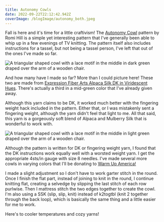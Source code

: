 ```yaml
---
title: Autonomy Cowls
date: 2022-09-22T22:12:42.942Z
coverImage: /blogImage/autonomy_both.jpeg
---
```

Fall is here and it's time for a little craftivism! The [Autonomy Cowl](https://designsbyromi.com/product/autonomy/) pattern by Romi Hill is a simple yet interesting pattern that I've generally been able to whip up in a few evenings of TV knitting. The pattern itself also includes instructions for a tassel, but not being a tassel person, I've left that out of the ones I've made so far.

![A triangular shaped cowl with a lace motif in the middle in dark green draped over the arm of a wooden chair.](https://www.thirtyacrefibers.com/blogImage/autonomy_dark.jpeg "Dark Green Autonomy Cowl")

And how many have I made so far? More than I could picture here! These two are made from [Expression Fiber Arts Alpaca Silk DK in Viridescent Hues](https://www.expressionfiberarts.com/categories/dk/alpaca-silk-dk.html). There's actually a third in a mid-green color that I've already given away.

Although this yarn claims to be DK, it worked much better with the fingering weight hack included in the pattern. Either that, or I was mistakenly sent a fingering weight, although the yarn didn't feel that light to me. All that said, this yarn is a gorgeously soft blend of Alpaca and Mulberry Silk that is wonderful to work with.

![A triangular shaped cowl with a lace motif in the middle in light green draped over the arm of a wooden chair.](https://www.thirtyacrefibers.com/.netlify/functions/rss/blogImage/autonomy_light.jpeg "Light Green Autonomy Cowl")

Although the pattern is written for DK or fingering weight yarn, I found that the DK instructions work equally well with a worsted weight yarn. I get the appropriate 4sts/in gauge with size 8 needles. I've made several more cowls in varying colors that I'll be donating to [Warm Up America!](https://www.warmupamerica.org)

I made a slight adjustment so I don't have to work garter stitch in the round. Once I finish the flat part, instead of joining to knit in the round, I continue knitting flat, creating a selvedge by slipping the last stitch of each row purlwise. Then I mattress stitch the two edges together to create the cowl. I'm also using a SSK (slip, slip, knit) instead of k2togtbl (knit 2 together through the back loop), which is basically the same thing and a little easier for me to work.

Here's to cooler temperatures and cozy yarns!
